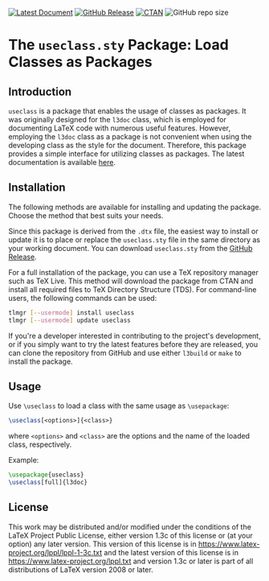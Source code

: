 [![Latest Document](https://img.shields.io/github/v/release/huangyxi/useclass?label=Docs)](https://github.com/huangyxi/useclass/releases/latest/download/useclass.pdf)
[![GitHub Release](https://img.shields.io/github/v/release/huangyxi/useclass?label=Release)](https://github.com/huangyxi/useclass/releases/latest)
[![CTAN](https://img.shields.io/ctan/v/useclass?label=CTAN)](https://www.ctan.org/pkg/useclass)
![GitHub repo size](https://img.shields.io/github/repo-size/huangyxi/useclass)


# The `useclass.sty` Package: Load Classes as Packages

## Introduction
`useclass` is a package that enables the usage of classes as packages.
It was originally designed for the `l3doc` class, which is employed for documenting LaTeX code with numerous useful features.
However, employing the `l3doc` class as a package is not convenient when using the developing class as the style for the document.
Therefore, this package provides a simple interface for utilizing classes as packages.
The latest documentation is available [here](https://github.com/huangyxi/useclass/releases/latest/download/useclass.pdf).


## Installation

The following methods are available for installing and updating the package.
Choose the method that best suits your needs.

Since this package is derived from the `.dtx` file, the easiest way to install or update it is to place or replace the `useclass.sty` file in the same directory as your working document.
You can download `useclass.sty` from the [GitHub Release](https://github.com/huangyxi/useclass/releases/latest/download/useclass.sty).

For a full installation of the package, you can use a TeX repository manager such as TeX Live.
This method will download the package from CTAN and install all required files to TeX Directory Structure (TDS).
For command-line users, the following commands can be used:

```bash
tlmgr [--usermode] install useclass
tlmgr [--usermode] update useclass
```

If you're a developer interested in contributing to the project's development, or if you simply want to try the latest features before they are released, you can clone the repository from GitHub and use either `l3build` or `make` to install the package.


## Usage
Use `\useclass` to load a class with the same usage as `\usepackage`:
```tex
\useclass[<options>]{<class>}
```
where `<options>` and `<class>` are the options and the name of the loaded class, respectively.

Example:
```tex
\usepackage{useclass}
\useclass[full]{l3doc}
```

## License
This work may be distributed and/or modified under the
conditions of the LaTeX Project Public License, either version 1.3c
of this license or (at your option) any later version.
This version of this license is in
    https://www.latex-project.org/lppl/lppl-1-3c.txt
and the latest version of this license is in
    https://www.latex-project.org/lppl.txt
and version 1.3c or later is part of all distributions of LaTeX
version 2008 or later.
